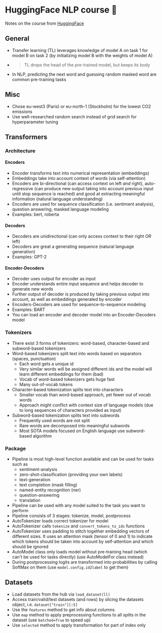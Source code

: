 # HuggingFace NLP course 🤗

Notes on the course from [HuggingFace][1]

## General

* Transfer learning (TL) leverages knowledge of model A on task 1 for model B on task 2 (by initializing model B with the weights of model A)
* >TL drops the head of the pre-trained model, but keeps its body
* In NLP, predicting the next word and guessing random masked word are common pre-training tasks

## Misc

* Chose eu-west3 (Paris) or eu-north-1 (Stockholm) for the lowest CO2 emissions
* Use well-researched random search instead of grid search for hyperparameter tuning

## Transformers

### Architecture

#### Encoders

* Encoder transforms text into numerical representation (embeddings)
* Embeddings take into account context of words (via self-attention)
* Encoders are bi-directional (can access context on left _and_ right), auto-regressive (can produce new output taking into account previous input until stop sequence is reached) and good at extracting meaningful information (natural language understanding)
* Encoders are used for sequence classification (i.e. sentiment analysis), question answering, masked language modeling
* Examples: bert, roberta

#### Decoders

* Decoders are unidirectional (can only access context to their right _OR_ left)
* Decoders are great a generating sequence (natural language generation)
* Examples: GPT-2

#### Encoder-Decoders

* Decoder uses output for encoder as input
* Encoder understands entire input sequence and helps decoder to generate new words
* Further output of decoder is produced by taking previous output into account, as well as embeddings generated by encoder
* Encoders-Decoders are used for sequence-to-sequence modeling
* Examples: BART
* You can load an encoder and decoder model into an Encoder-Decoders model

### Tokenizers

* There exist 3 forms of tokenizers: word-based, character-based and subword-based tokenizers
* Word-based tokenizers split text into words based on separators (spaces, punctuation)
    - Each word gets a unique id
    - Very similar words will be assigned different ids and the model will learn different embeddings for them (bad)
    - Vocab of word-based tokenizers gets huge fast
    - Many out-of-vocab tokens
* Character-based tokenization splits text into characters
    - Smaller vocab than word-based approach, yet fewer out of vocab words
    - Approach might conflict with context size of language models (due to long sequences of characters provided as input)
* Subword-based tokenization splits text into subwords
    - Frequently used words are not split
    - Rare words are decomposed into meaningful subwords
    - Most SOTA models focused on English language use subword-based algorithm

### Package

* Pipeline is most high-level function available and can be used for tasks such as
    - sentiment-analysis
    - zero-shot-classification (providing your own labels)
    - text-generation
    - text completion (mask filling)
    - named-entity recognition (ner)
    - question-answering
    - translation
* Pipeline can be used with any model suited to the task you want to perform
* Pipeline consists of 3 stages: tokenize, model, postprocess
* AutoTokenizer loads correct tokenizer for model
* AutoTokenizer calls `tokenize` and `convert_tokens_to_ids` functions
* AutoTokenizer uses padding to stitch together embedding vectors of different sizes. It uses an attention mask (tensor of 0 and 1) to indicate which tokens should be taken into account by self-attention and which should be ignored
* AutoModel class only loads model without pre-training head (which can't be used for tasks directly) (use AutoModelFor<TASK> class instead)
* During postprocessing logits are transformed into probabilities by calling SoftMax on them (use `model.config.id2label` to get them)

## Datasets

* Load datasets from the hub via `load_dataset(ll)`
* Access train/valid/test datasets (and rows) by slicing the datasets object, i.e. `dataset["train"][:5]`
* Use the `features` method to get info about columns
* Use `map` method to apply preprocessing functions to all splits in the dataset (use `batched=True` to speed up)
* Use `selected` method to apply transformation for part of index only
 

[1]: https://huggingface.co/learn/nlp-course/chapter1/1